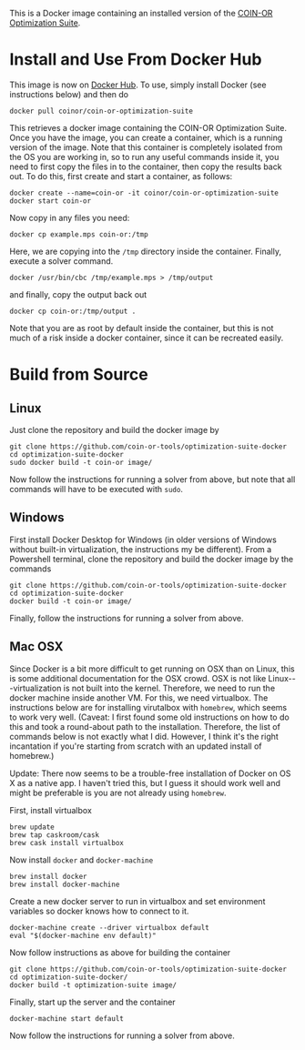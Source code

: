 This is a Docker image containing an installed version of the [COIN-OR
Optimization Suite](https://github.com/coin-or/COIN-OR-OptimizationSuite).

# Install and Use From Docker Hub

This image is now on [Docker
Hub](https://hub.docker.com/r/coinor/coin-or-optimization-suite/). To use,
simply install Docker (see instructions below) and then do

```
docker pull coinor/coin-or-optimization-suite
```

This retrieves a docker image containing the COIN-OR Optimization Suite. Once
you have the image, you can create a container, which is a running version of
the image. Note that this container is completely isolated from the OS you are
working in, so to run any useful commands inside it, you need to first copy
the files in to the container, then copy the results back out. To do this,
first create and start a container, as follows:

```
docker create --name=coin-or -it coinor/coin-or-optimization-suite
docker start coin-or
```

Now copy in any files you need:

```
docker cp example.mps coin-or:/tmp
```

Here, we are copying into the `/tmp` directory inside the container. Finally,
execute a solver command.

```
docker /usr/bin/cbc /tmp/example.mps > /tmp/output
```

and finally, copy the output back out

```
docker cp coin-or:/tmp/output .
```

Note that you are as root by default inside the container, but this is not
much of a risk inside a docker container, since it can be recreated easily.

# Build from Source

## Linux

Just clone the repository and build the docker image by

```
git clone https://github.com/coin-or-tools/optimization-suite-docker
cd optimization-suite-docker
sudo docker build -t coin-or image/
```

Now follow the instructions for running a solver from above, but note that all
commands will have to be executed with `sudo`.

## Windows

First install Docker Desktop for Windows (in older versions of Windows without
built-in virtualization, the instructions my be different). From a Powershell
terminal, clone the repository and build the docker image by the commands

```
git clone https://github.com/coin-or-tools/optimization-suite-docker
cd optimization-suite-docker
docker build -t coin-or image/
```

Finally, follow the instructions for running a solver from above.

## Mac OSX

Since Docker is a bit more difficult to get running on OSX than on Linux, this
is some additional documentation for the OSX crowd. OSX is not like
Linux---virtualization is not built into the kernel. Therefore, we need to run
the docker machine inside another VM. For this, we need virtualbox. The
instructions below are for installing virutalbox with `homebrew`, which seems
to work very well. (Caveat: I first found some old instructions on how to do
this and took a round-about path to the installation. Therefore, the list of
commands below is not exactly what I did. However, I think it's the right
incantation if you're starting from scratch with an updated install of
homebrew.)

Update: There now seems to be a trouble-free installation of Docker on OS X as
a native app. I haven't tried this, but I guess it should work well and might
be preferable is you are not already using `homebrew`.

First, install virtualbox

```
brew update
brew tap caskroom/cask
brew cask install virtualbox
```

Now install `docker` and `docker-machine`

```
brew install docker
brew install docker-machine
```

Create a new docker server to run in virtualbox and set environment variables
so docker knows how to connect to it.

```
docker-machine create --driver virtualbox default
eval "$(docker-machine env default)"
```

Now follow instructions as above for building the container

```
git clone https://github.com/coin-or-tools/optimization-suite-docker
cd optimization-suite-docker/
docker build -t optimization-suite image/
```

Finally, start up the server and the container

```
docker-machine start default
```

Now follow the instructions for running a solver from above.
